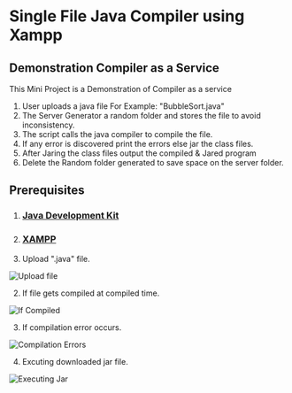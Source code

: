 # Single File Java Compiler using Xampp #

## Demonstration Compiler as a Service ##

This Mini Project is a Demonstration of Compiler as a service
1. User uploads a java file For Example: "BubbleSort.java"
2. The Server Generator a random folder and stores the file to avoid inconsistency.
3. The script calls the java compiler to compile the file. 
4. If any error is discovered print the errors else jar the class files.
5. After Jaring the class files output the compiled & Jared program
6. Delete the Random folder generated to save space on the server folder.

## Prerequisites ##

1. ### [Java Development Kit](http://www.oracle.com/technetwork/java/javase/downloads/index.html) ###
2. ### [XAMPP](https://www.apachefriends.org/download.html) ###

1. Upload ".java" file.

![Upload file](https://s17.postimg.org/h0atcyuan/image.png)

2. If file gets compiled at compiled time.

![If Compiled](https://s17.postimg.org/6hff1jh0f/image.png)

3. If compilation error occurs.

![Compilation Errors](https://s17.postimg.org/ab8vaoycf/image.png)

4. Excuting downloaded jar file.

![Executing Jar](https://s17.postimg.org/3m2buod0f/image.png)
